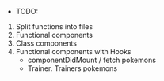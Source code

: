 * TODO:
1. Split functions into files
2. Functional components
3. Class components
4. Functional components with Hooks
   - componentDidMount / fetch pokemons
   - Trainer. Trainers pokemons
